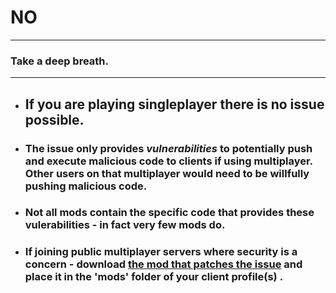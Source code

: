 # NO

---

### Take a deep breath.  

---

- ## If you are playing singleplayer there is no issue possible.

- ### The issue only provides _vulnerabilities_ to potentially push and execute malicious code to clients if using multiplayer.  Other users on that multiplayer would need to be willfully pushing malicious code.

- ### Not all mods contain the specific code that provides these vulerabilities - in fact very few mods do.

- ### If joining public multiplayer servers where security is a concern - download [the mod that patches the issue](https://github.com/dogboy21/serializationisbad/releases/tag/1.3) and place it in the 'mods' folder of your client profile(s) .

